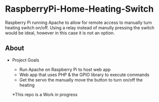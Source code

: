 # RaspberryPi-Home-Heating-Switch
Raspberry Pi running Apache to allow for remote access to manually turn heating switch on/off. Using a relay instead of manully pressing the switch would be ideal, however in this case it is not an option. 

## About
* Project Goals
     * Run Apache on Raspberry Pi to host web app
     * Web app that uses PHP & the GPIO library to execute commands
     * Get the servo the manually move the button to turn on/off the heating
     
     *This repo is a Work in progress
